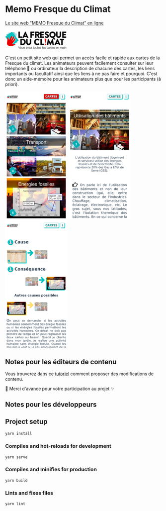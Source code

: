 # Memo Fresque du Climat

[Le site web "MEMO Fresque du Climat" en ligne](https://memo-fresque-du-climat.onrender.com/)

[<img src="https://raw.githubusercontent.com/JulienRobberechts/memo-fresque-du-climat/main/src/assets/fresque-full.png" width="200" target="_blank">](https://memo-fresque-du-climat.onrender.com/)

C'est un petit site web qui permet un accès facile et rapide aux cartes de la Fresque du climat.
Les animateurs peuvent facilement consulter sur leur téléphone :iphone: ou ordinateur  la description de chacune des cartes, les liens importants ou facultatif ainsi que les liens à ne pas faire et pourquoi. C'est donc un aide-mémoire pour les animateurs plus que pour les participants (à priori).

[<img src="https://raw.githubusercontent.com/JulienRobberechts/memo-fresque-du-climat/main/doc/assets/list.jpg" width="200" target="_blank">](https://memo-fresque-du-climat.onrender.com/) [<img src="https://raw.githubusercontent.com/JulienRobberechts/memo-fresque-du-climat/main/doc/assets/details-1.jpg" width="200" target="_blank">](https://memo-fresque-du-climat.onrender.com/) [<img src="https://raw.githubusercontent.com/JulienRobberechts/memo-fresque-du-climat/main/doc/assets/details-2.png" width="200" target="_blank">](https://memo-fresque-du-climat.onrender.com/)

## Notes pour les éditeurs de contenu

Vous trouverez dans ce [tutoriel](https://github.com/JulienRobberechts/memo-fresque-du-climat/blob/main/doc/FDC%20-%20Comment%20faire%20des%20modifications%20dans%20le%20memo.pdf) comment proposer des modifications de contenu.

:tada: Merci d'avance pour votre participation au projet :sparkles:

## Notes pour les développeurs

## Project setup
```
yarn install
```

### Compiles and hot-reloads for development
```
yarn serve
```

### Compiles and minifies for production
```
yarn build
```

### Lints and fixes files
```
yarn lint
```
